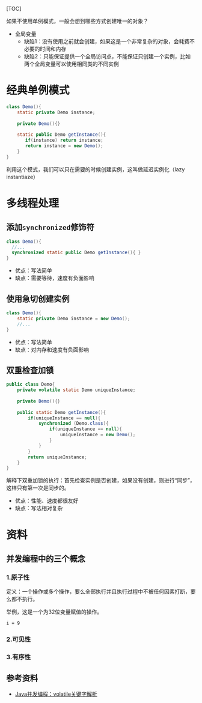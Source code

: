 [TOC]

如果不使用单例模式，一般会想到哪些方式创建唯一的对象？
- 全局变量
  - 缺陷1：没有使用之前就会创建，如果这是一个非常复杂的对象，会耗费不必要的时间和内存
  - 缺陷2：只能保证提供一个全局访问点，不能保证只创建一个实例，比如两个全局变量可以使用相同类的不同实例

# 经典单例模式
```java
class Demo(){
    static private Demo instance;
    
    private Demo(){}
    
    static public Demo getInstance(){
       if(instance) return instance;
       return instance = new Demo();
    }
}
```
利用这个模式，我们可以只在需要的时候创建实例，这叫做延迟实例化（lazy instantiaze）

# 多线程处理
## 添加`synchronized`修饰符
```java
class Demo(){
  //...
  synchronized static public Demo getInstance(){ }
}
```
- 优点：写法简单
- 缺点：需要等待，速度有负面影响

## 使用急切创建实例
```java
class Demo(){
    static private Demo instance = new Demo();
    //...
}
```
- 优点：写法简单
- 缺点：对内存和速度有负面影响

## 双重检查加锁
```java
public class Demo{
    private volatile static Demo uniqueInstance;
    
    private Demo(){}
    
    public static Demo getInstance(){
        if(uniqueInstance == null){
            synchronized (Demo.class){
                if(uniqueInstance == null){
                    uniqueInstance = new Demo();
                }
            }
        }
        return uniqueInstance;
    }
}
```
解释下双重加锁的执行：首先检查实例是否创建，如果没有创建，则进行“同步”，这样只有第一次是同步的。

- 优点：性能、速度都很友好
- 缺点：写法相对复杂

# 资料
## 并发编程中的三个概念
### 1.原子性
定义：一个操作或多个操作，要么全部执行并且执行过程中不被任何因素打断，要么都不执行。

举例，这是一个为32位变量赋值的操作。
```
i = 9
```



### 2.可见性
### 3.有序性

## 参考资料
- [Java并发编程：volatile关键字解析](https://www.cnblogs.com/dolphin0520/p/3920373.html)